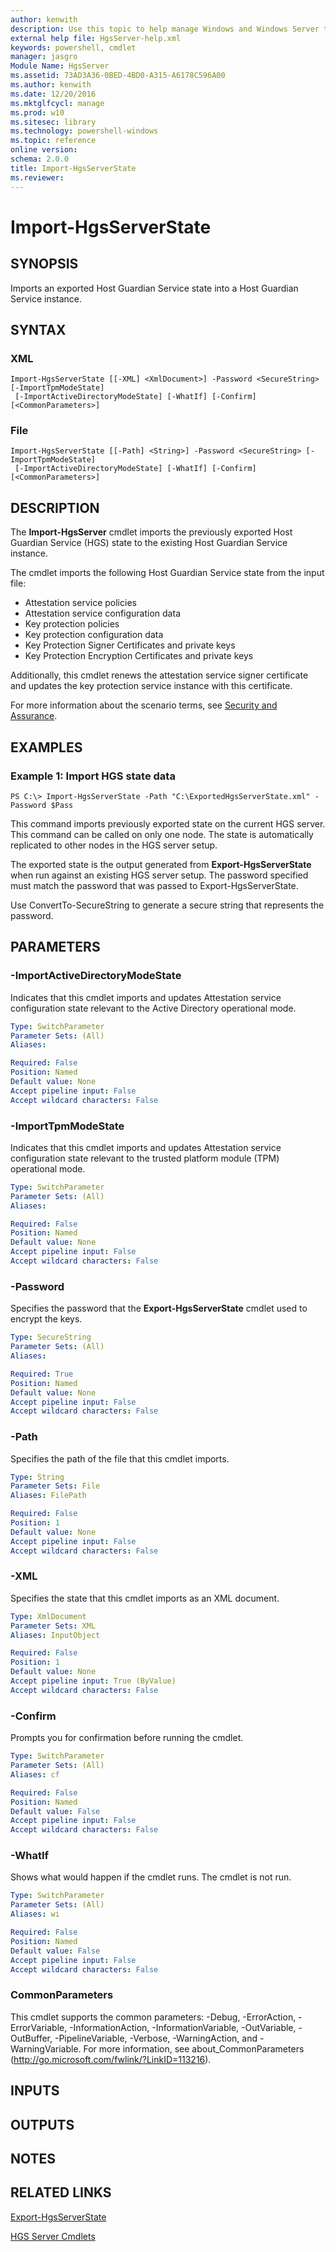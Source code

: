 ```yaml
---
author: kenwith
description: Use this topic to help manage Windows and Windows Server technologies with Windows PowerShell.
external help file: HgsServer-help.xml
keywords: powershell, cmdlet
manager: jasgro
Module Name: HgsServer
ms.assetid: 73AD3A36-0BED-4BD0-A315-A6178C596A00
ms.author: kenwith
ms.date: 12/20/2016
ms.mktglfcycl: manage
ms.prod: w10
ms.sitesec: library
ms.technology: powershell-windows
ms.topic: reference
online version: 
schema: 2.0.0
title: Import-HgsServerState
ms.reviewer:
---
```


# Import-HgsServerState

## SYNOPSIS
Imports an exported Host Guardian Service state into a Host Guardian Service instance.

## SYNTAX

### XML
```
Import-HgsServerState [[-XML] <XmlDocument>] -Password <SecureString> [-ImportTpmModeState]
 [-ImportActiveDirectoryModeState] [-WhatIf] [-Confirm] [<CommonParameters>]
```

### File
```
Import-HgsServerState [[-Path] <String>] -Password <SecureString> [-ImportTpmModeState]
 [-ImportActiveDirectoryModeState] [-WhatIf] [-Confirm] [<CommonParameters>]
```

## DESCRIPTION
The **Import-HgsServer** cmdlet imports the previously exported Host Guardian Service (HGS) state to the existing Host Guardian Service instance.

The cmdlet imports the following Host Guardian Service state from the input file: 

- Attestation service policies
- Attestation service configuration data
- Key protection policies
- Key protection configuration data
- Key Protection Signer Certificates and private keys
- Key Protection Encryption Certificates and private keys

Additionally, this cmdlet renews the attestation service signer certificate and updates the key protection service instance with this certificate.

For more information about the scenario terms, see [Security and Assurance](http://go.microsoft.com/fwlink/?LinkId=699209).

## EXAMPLES

### Example 1: Import HGS state data
```
PS C:\> Import-HgsServerState -Path "C:\ExportedHgsServerState.xml" -Password $Pass
```

This command imports previously exported state on the current HGS server.
This command can be called on only one node.
The state is automatically replicated to other nodes in the HGS server setup.

The exported state is the output generated from **Export-HgsServerState** when run against an existing HGS server setup.
The password specified must match the password that was passed to Export-HgsServerState.

Use ConvertTo-SecureString to generate a secure string that represents the password.

## PARAMETERS

### -ImportActiveDirectoryModeState
Indicates that this cmdlet imports and updates Attestation service configuration state relevant to the Active Directory operational mode.

```yaml
Type: SwitchParameter
Parameter Sets: (All)
Aliases: 

Required: False
Position: Named
Default value: None
Accept pipeline input: False
Accept wildcard characters: False
```

### -ImportTpmModeState
Indicates that this cmdlet imports and updates Attestation service configuration state relevant to the trusted platform module (TPM) operational mode.

```yaml
Type: SwitchParameter
Parameter Sets: (All)
Aliases: 

Required: False
Position: Named
Default value: None
Accept pipeline input: False
Accept wildcard characters: False
```

### -Password
Specifies the password that the **Export-HgsServerState** cmdlet used to encrypt the keys.

```yaml
Type: SecureString
Parameter Sets: (All)
Aliases: 

Required: True
Position: Named
Default value: None
Accept pipeline input: False
Accept wildcard characters: False
```

### -Path
Specifies the path of the file that this cmdlet imports.

```yaml
Type: String
Parameter Sets: File
Aliases: FilePath

Required: False
Position: 1
Default value: None
Accept pipeline input: False
Accept wildcard characters: False
```

### -XML
Specifies the state that this cmdlet imports as an XML document.

```yaml
Type: XmlDocument
Parameter Sets: XML
Aliases: InputObject

Required: False
Position: 1
Default value: None
Accept pipeline input: True (ByValue)
Accept wildcard characters: False
```

### -Confirm
Prompts you for confirmation before running the cmdlet.

```yaml
Type: SwitchParameter
Parameter Sets: (All)
Aliases: cf

Required: False
Position: Named
Default value: False
Accept pipeline input: False
Accept wildcard characters: False
```

### -WhatIf
Shows what would happen if the cmdlet runs.
The cmdlet is not run.

```yaml
Type: SwitchParameter
Parameter Sets: (All)
Aliases: wi

Required: False
Position: Named
Default value: False
Accept pipeline input: False
Accept wildcard characters: False
```

### CommonParameters
This cmdlet supports the common parameters: -Debug, -ErrorAction, -ErrorVariable, -InformationAction, -InformationVariable, -OutVariable, -OutBuffer, -PipelineVariable, -Verbose, -WarningAction, and -WarningVariable. For more information, see about_CommonParameters (http://go.microsoft.com/fwlink/?LinkID=113216).

## INPUTS

## OUTPUTS

## NOTES

## RELATED LINKS

[Export-HgsServerState](./Export-HgsServerState.md)

[HGS Server Cmdlets](./hgsserver.md)

